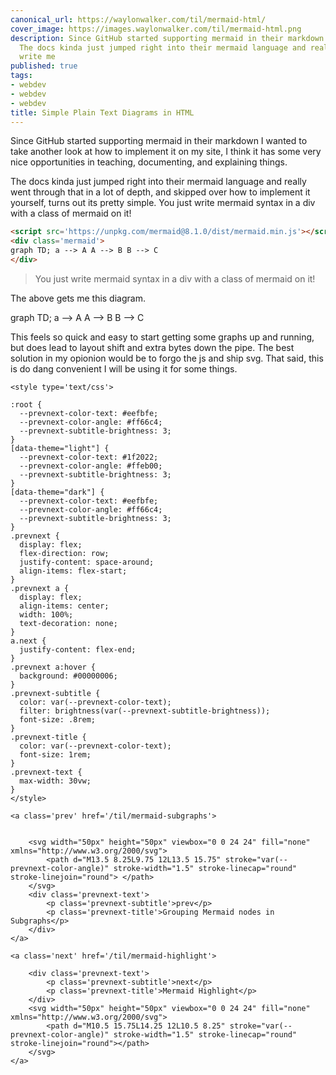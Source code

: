 ```yaml
---
canonical_url: https://waylonwalker.com/til/mermaid-html/
cover_image: https://images.waylonwalker.com/til/mermaid-html.png
description: Since GitHub started supporting mermaid in their markdown I wanted to
  The docs kinda just jumped right into their mermaid language and really You  just
  write me
published: true
tags:
- webdev
- webdev
- webdev
title: Simple Plain Text Diagrams in HTML
---
```


Since GitHub started supporting mermaid in their markdown I wanted to take another look at how to implement it on my site, I think it has some very nice opportunities in teaching, documenting, and explaining things.

The docs kinda just jumped right into their mermaid language and really went through that in a lot of depth, and skipped over how to implement it yourself, turns out its pretty simple. You  just write mermaid syntax in a div with a class of mermaid on it!

``` html
<script src='https://unpkg.com/mermaid@8.1.0/dist/mermaid.min.js'></script>
<div class='mermaid'>
graph TD; a --> A A --> B B --> C
</div>
```

>  You  just write mermaid syntax in a div with a class of mermaid on
>  it!

The above gets me this diagram.

<script src='https://unpkg.com/mermaid@8.1.0/dist/mermaid.min.js'></script>
<div class='mermaid'>
graph TD; a --> A A --> B B --> C
</div>

This feels so quick and easy to start getting some graphs up and running, but does lead to layout shift and extra bytes down the pipe.  The best solution in my opionion would be to forgo the js and ship svg.  That said, this is do dang convenient I will be using it for some things.
<div class='prevnext'>

    <style type='text/css'>

    :root {
      --prevnext-color-text: #eefbfe;
      --prevnext-color-angle: #ff66c4;
      --prevnext-subtitle-brightness: 3;
    }
    [data-theme="light"] {
      --prevnext-color-text: #1f2022;
      --prevnext-color-angle: #ffeb00;
      --prevnext-subtitle-brightness: 3;
    }
    [data-theme="dark"] {
      --prevnext-color-text: #eefbfe;
      --prevnext-color-angle: #ff66c4;
      --prevnext-subtitle-brightness: 3;
    }
    .prevnext {
      display: flex;
      flex-direction: row;
      justify-content: space-around;
      align-items: flex-start;
    }
    .prevnext a {
      display: flex;
      align-items: center;
      width: 100%;
      text-decoration: none;
    }
    a.next {
      justify-content: flex-end;
    }
    .prevnext a:hover {
      background: #00000006;
    }
    .prevnext-subtitle {
      color: var(--prevnext-color-text);
      filter: brightness(var(--prevnext-subtitle-brightness));
      font-size: .8rem;
    }
    .prevnext-title {
      color: var(--prevnext-color-text);
      font-size: 1rem;
    }
    .prevnext-text {
      max-width: 30vw;
    }
    </style>
    
    <a class='prev' href='/til/mermaid-subgraphs'>
    

        <svg width="50px" height="50px" viewbox="0 0 24 24" fill="none" xmlns="http://www.w3.org/2000/svg">
            <path d="M13.5 8.25L9.75 12L13.5 15.75" stroke="var(--prevnext-color-angle)" stroke-width="1.5" stroke-linecap="round" stroke-linejoin="round"> </path>
        </svg>
        <div class='prevnext-text'>
            <p class='prevnext-subtitle'>prev</p>
            <p class='prevnext-title'>Grouping Mermaid nodes in Subgraphs</p>
        </div>
    </a>
    
    <a class='next' href='/til/mermaid-highlight'>
    
        <div class='prevnext-text'>
            <p class='prevnext-subtitle'>next</p>
            <p class='prevnext-title'>Mermaid Highlight</p>
        </div>
        <svg width="50px" height="50px" viewbox="0 0 24 24" fill="none" xmlns="http://www.w3.org/2000/svg">
            <path d="M10.5 15.75L14.25 12L10.5 8.25" stroke="var(--prevnext-color-angle)" stroke-width="1.5" stroke-linecap="round" stroke-linejoin="round"></path>
        </svg>
    </a>
  </div>